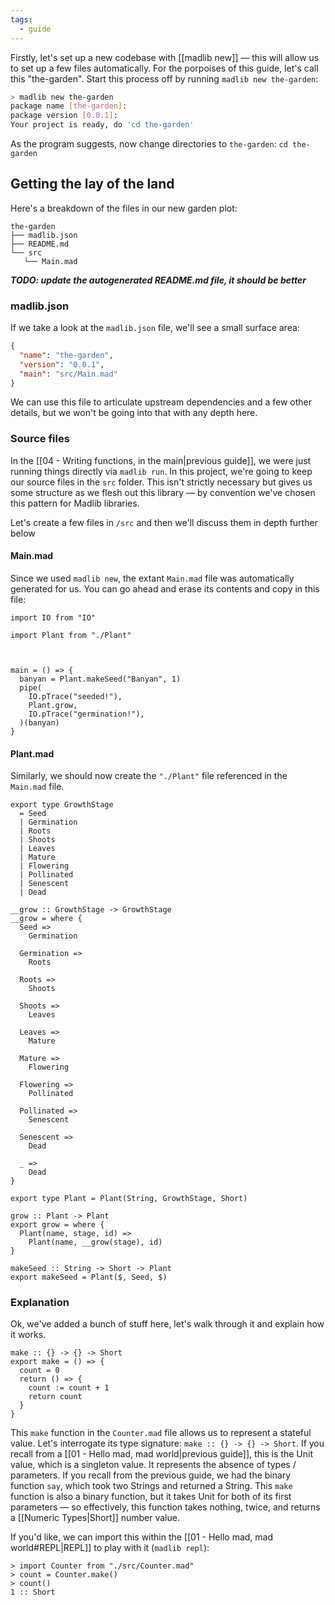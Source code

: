 ```yaml
---
tags:
  - guide
---
```

Firstly, let's set up a new codebase with [[madlib new]] — this will allow us to set up a few files automatically. For the porpoises of this guide, let's call this "the-garden". Start this process off by running `madlib new the-garden`:

```sh
> madlib new the-garden
package name [the-garden]:
package version [0.0.1]:
Your project is ready, do 'cd the-garden'
```

As the program suggests, now change directories to `the-garden`: `cd the-garden`

## Getting the lay of the land

Here's a breakdown of the files in our new garden plot:

```
the-garden
├── madlib.json
├── README.md
└── src
   └── Main.mad
```

***TODO: update the autogenerated README.md file, it should be better***

### madlib.json

If we take a look at the `madlib.json` file, we'll see a small surface area:

```json
{
  "name": "the-garden",
  "version": "0.0.1",
  "main": "src/Main.mad"
}
```

We can use this file to articulate upstream dependencies and a few other details, but we won't be going into that with any depth here.

### Source files

In the [[04 - Writing functions, in the main|previous guide]], we were just running things directly via `madlib run`. In this project, we're going to keep our source files in the `src` folder. This isn't strictly necessary but gives us some structure as we flesh out this library — by convention we've chosen this pattern for Madlib libraries.

Let's create a few files in `/src` and then we'll discuss them in depth further below

#### Main.mad

Since we used `madlib new`, the extant `Main.mad` file was automatically generated for us. You can go ahead and erase its contents and copy in this file:

```mad
import IO from "IO"

import Plant from "./Plant"



main = () => {
  banyan = Plant.makeSeed("Banyan", 1)
  pipe(
    IO.pTrace("seeded!"),
    Plant.grow,
    IO.pTrace("germination!"),
  )(banyan)
}
```
#### Plant.mad

Similarly, we should now create the `"./Plant"` file referenced in the `Main.mad` file.

```mad
export type GrowthStage
  = Seed
  | Germination
  | Roots
  | Shoots
  | Leaves
  | Mature
  | Flowering
  | Pollinated
  | Senescent
  | Dead

__grow :: GrowthStage -> GrowthStage
__grow = where {
  Seed =>
    Germination

  Germination =>
    Roots

  Roots =>
    Shoots

  Shoots =>
    Leaves

  Leaves =>
    Mature

  Mature =>
    Flowering

  Flowering =>
    Pollinated

  Pollinated =>
    Senescent

  Senescent =>
    Dead

  _ =>
    Dead
}

export type Plant = Plant(String, GrowthStage, Short)

grow :: Plant -> Plant
export grow = where {
  Plant(name, stage, id) =>
    Plant(name, __grow(stage), id)
}

makeSeed :: String -> Short -> Plant
export makeSeed = Plant($, Seed, $)
```

### Explanation

Ok, we've added a bunch of stuff here, let's walk through it and explain how it works.

```mad
make :: {} -> {} -> Short
export make = () => {
  count = 0
  return () => {
    count := count + 1
    return count
  }
}
```

This `make` function in the `Counter.mad` file allows us to represent a stateful value. Let's interrogate its type signature: `make :: {} -> {} -> Short`. If you recall from a [[01 - Hello mad, mad world|previous guide]], this is the Unit value, which is a singleton value. It represents the absence of types / parameters. If you recall from the previous guide, we had the binary function `say`, which took two Strings and returned a String. This `make` function is also a binary function, but it takes Unit for both of its first parameters — so effectively, this function takes nothing, twice, and returns a [[Numeric Types|Short]] number value.

If you'd like, we can import this within the [[01 - Hello mad, mad world#REPL|REPL]] to play with it (`madlib repl`):

```mad
> import Counter from "./src/Counter.mad"
> count = Counter.make()
> count()
1 :: Short
```

